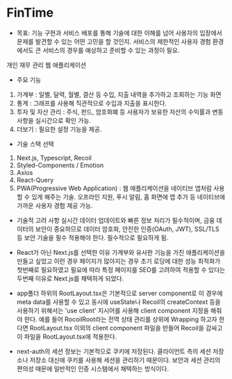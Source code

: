 # FinTime

- 목표: 기능 구현과 서비스 배포를 통해 기술에 대한 이해를 넘어 사용자의 입장에서 문제를 발견할 수 있는 어떤 고민을 할 것인지.
  서비스의 제한적인 사용자 경험 환경에서도 큰 서비스의 경우를 예상하고 준비할 수 있는 과정이 필요.

개인 재무 관리 웹 애플리케이션

- 주요 기능

1. 가계부 :
   일별, 달력, 월별, 결산 등 수입, 지출 내역을 추가하고 조회하는 기능 화면
2. 통계 :
   그래프를 사용해 직관적으로 수입과 지출을 표시한다.
3. 투자 및 자산 관리 :
   주식, 펀드, 암호화폐 등 사용자가 보유한 자산의 수익률과 변동 사항을 실시간으로 확인 가능.
4. 더보기 :
   필요한 설정 기능을 제공.

- 기술 스택 선택

1. Next.js, Typescript, Recoil
2. Styled-Components / Emotion
3. Axios
4. React-Query
5. PWA(Progressive Web Application) : 웹 애플리케이션을 네이티브 앱처럼 사용할 수 있게
   해주는 기술. 오프라인 지원, 푸시 알림, 홈 화면에 앱 추가 등 네이티브에 가까운 사용자 경험 제공 가능.

- 기술적 고려 사항
  실시간 데이터 업데이트와 빠른 정보 처리가 필수적이며, 금융 데이터의 보안이 중요하므로 데이터 암호화, 안전한 인증(OAuth, JWT), SSL/TLS 등 보안 기술을 필수 적용해야 한다.
  필수적으로 필요하게 됨.

- React가 아닌 Next.js를 선택한 이유
  가계부와 유사한 기능을 가진 애플리케이션을 만들고 싶었고 이런 경우 페이지가 많아지는 경우 초기 로딩에 대한 성능 최적화가 첫번째로 필요하였고 필요에 따라 특정 페이지를 SEO를 고려하여
  적용할 수 있다는 두번째 이유로 Next.js를 채택하게 되었다.

- app폴더 하위의 RootLayout.tsx은 기본적으로 server component로 이 경우에 meta data를 사용할 수 있고 동시에 useState나 Recoil의 createContext 등을 사용하기 위해서는 'use client' 지시어를 사용해 client component 지정을 해줘야 한다. 예를 들어 RocoilRoot라는 전역 상태 관리를 상위에 Wrapping 하고자 한다면 RootLayout.tsx 이외의 client component 파일을 만들어 Recoil을 감싸고 이 파일을 RootLayout.tsx에 적용한다.

- next-auth의 세션 정보는 기본적으로 쿠키에 저장된다. 클라이언트 측의 세션 저장소나 저장소 대신에 쿠키를 사용해 세션을 관리하기 때문이다. 보안과 세션 관리의 편의성 때문에 일반적인 인증 시스템에서 채택하는 방식이다.
